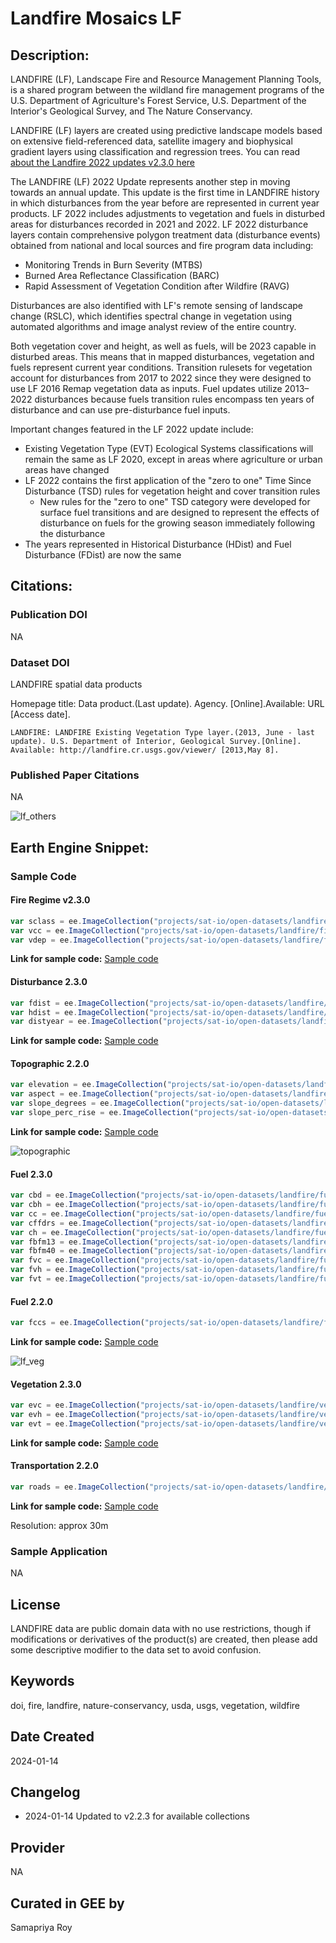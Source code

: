 
# Landfire Mosaics LF

## Description:

LANDFIRE (LF), Landscape Fire and Resource Management Planning Tools, is a shared program between the wildland fire management programs of the U.S. Department of Agriculture's Forest Service, U.S. Department of the Interior's Geological Survey, and The Nature Conservancy.

LANDFIRE (LF) layers are created using predictive landscape models based on extensive field-referenced data, satellite imagery and biophysical gradient layers using classification and regression trees. You can read [about the Landfire 2022 updates v2.3.0 here](https://landfire.gov/lf_230.php)

The LANDFIRE (LF) 2022 Update represents another step in moving towards an annual update. This update is the first time in LANDFIRE history in which disturbances from the year before are represented in current year products. LF 2022 includes adjustments to vegetation and fuels in disturbed areas for disturbances recorded in 2021 and 2022. LF 2022 disturbance layers contain comprehensive polygon treatment data (disturbance events) obtained from national and local sources and fire program data including:

* Monitoring Trends in Burn Severity (MTBS)
* Burned Area Reflectance Classification (BARC)
* Rapid Assessment of Vegetation Condition after Wildfire (RAVG)

Disturbances are also identified with LF's remote sensing of landscape change (RSLC), which identifies spectral change in vegetation using automated algorithms and image analyst review of the entire country.

Both vegetation cover and height, as well as fuels, will be 2023 capable in disturbed areas. This means that in mapped disturbances, vegetation and fuels represent current year conditions. Transition rulesets for vegetation account for disturbances from 2017 to 2022 since they were designed to use LF 2016 Remap vegetation data as inputs. Fuel updates utilize 2013–2022 disturbances because fuels transition rules encompass ten years of disturbance and can use pre-disturbance fuel inputs.

Important changes featured in the LF 2022 update include:

* Existing Vegetation Type (EVT) Ecological Systems classifications will remain the same as LF 2020, except in areas where agriculture or urban areas have changed
* LF 2022 contains the first application of the "zero to one" Time Since Disturbance (TSD) rules for vegetation height and cover transition rules
    * New rules for the "zero to one" TSD category were developed for surface fuel transitions and are designed to represent the effects of disturbance on fuels for the growing season immediately following the disturbance
* The years represented in Historical Disturbance (HDist) and Fuel Disturbance (FDist) are now the same

## Citations:

### Publication DOI

NA

### Dataset DOI

LANDFIRE spatial data products

Homepage title: Data product.(Last update). Agency. [Online].Available: URL [Access date].

```
LANDFIRE: LANDFIRE Existing Vegetation Type layer.(2013, June - last update). U.S. Department of Interior, Geological Survey.[Online]. Available: http://landfire.cr.usgs.gov/viewer/ [2013,May 8].
```

### Published Paper Citations

NA

![lf_others](https://user-images.githubusercontent.com/6677629/115133292-bc866080-9fcc-11eb-9cd1-286a46c67ad4.gif)

## Earth Engine Snippet:

### Sample Code

#### Fire Regime v2.3.0

```js
var sclass = ee.ImageCollection("projects/sat-io/open-datasets/landfire/fire-regime/sclass");
var vcc = ee.ImageCollection("projects/sat-io/open-datasets/landfire/fire-regime/vcc");
var vdep = ee.ImageCollection("projects/sat-io/open-datasets/landfire/fire-regime/vdep");
```

**Link for sample code:** [Sample code](https://code.earthengine.google.com/?scriptPath=users/sat-io/awesome-gee-catalog-examples:agriculture-vegetation-forestry/LANDFIRE-FIRE-REGIME)

#### Disturbance 2.3.0

```js
var fdist = ee.ImageCollection("projects/sat-io/open-datasets/landfire/disturbance/FDIST");
var hdist = ee.ImageCollection("projects/sat-io/open-datasets/landfire/disturbance/HDIST");
var distyear = ee.ImageCollection("projects/sat-io/open-datasets/landfire/disturbance/DISTYEAR");
```
**Link for sample code:** [Sample code](https://code.earthengine.google.com/?scriptPath=users/sat-io/awesome-gee-catalog-examples:agriculture-vegetation-forestry/LANDFIRE-DISTURBANCE)

#### Topographic 2.2.0

```js
var elevation = ee.ImageCollection("projects/sat-io/open-datasets/landfire/topographic/ELEV");
var aspect = ee.ImageCollection("projects/sat-io/open-datasets/landfire/topographic/ASP");
var slope_degrees = ee.ImageCollection("projects/sat-io/open-datasets/landfire/topographic/SLP");
var slope_perc_rise = ee.ImageCollection("projects/sat-io/open-datasets/landfire/topographic/SlpP");
```

**Link for sample code:** [Sample code](https://code.earthengine.google.com/?scriptPath=users/sat-io/awesome-gee-catalog-examples:agriculture-vegetation-forestry/LANDFIRE-TOPOGRAPHIC)

![topographic](https://user-images.githubusercontent.com/6677629/115172563-249b7c00-a08b-11eb-8fb5-c7603b9cb56f.gif)


#### Fuel 2.3.0

```js
var cbd = ee.ImageCollection("projects/sat-io/open-datasets/landfire/fuel/CBD");
var cbh = ee.ImageCollection("projects/sat-io/open-datasets/landfire/fuel/CBH");
var cc = ee.ImageCollection("projects/sat-io/open-datasets/landfire/fuel/CC");
var cffdrs = ee.ImageCollection("projects/sat-io/open-datasets/landfire/fuel/CFFDRS");
var ch = ee.ImageCollection("projects/sat-io/open-datasets/landfire/fuel/CH");
var fbfm13 = ee.ImageCollection("projects/sat-io/open-datasets/landfire/fuel/FBFM13");
var fbfm40 = ee.ImageCollection("projects/sat-io/open-datasets/landfire/fuel/FBFM40");
var fvc = ee.ImageCollection("projects/sat-io/open-datasets/landfire/fuel/FVC");
var fvh = ee.ImageCollection("projects/sat-io/open-datasets/landfire/fuel/FVH");
var fvt = ee.ImageCollection("projects/sat-io/open-datasets/landfire/fuel/FVT");
```

#### Fuel 2.2.0

```js
var fccs = ee.ImageCollection("projects/sat-io/open-datasets/landfire/fuel/FCCS");
```

**Link for sample code:** [Sample code](https://code.earthengine.google.com/?scriptPath=users/sat-io/awesome-gee-catalog-examples:agriculture-vegetation-forestry/LANDFIRE-FUEL)

![lf_veg](https://user-images.githubusercontent.com/6677629/115133326-e3449700-9fcc-11eb-81bf-450c622ca166.gif)

#### Vegetation 2.3.0

```js
var evc = ee.ImageCollection("projects/sat-io/open-datasets/landfire/vegetation/EVC");
var evh = ee.ImageCollection("projects/sat-io/open-datasets/landfire/vegetation/EVH");
var evt = ee.ImageCollection("projects/sat-io/open-datasets/landfire/vegetation/EVT");
```
**Link for sample code:** [Sample code](https://code.earthengine.google.com/?scriptPath=users/sat-io/awesome-gee-catalog-examples:agriculture-vegetation-forestry/LANDFIRE-VEGETATION)

#### Transportation 2.2.0

```js
var roads = ee.ImageCollection("projects/sat-io/open-datasets/landfire/transportation/ROADS");
```

**Link for sample code:** [Sample code](https://code.earthengine.google.com/?scriptPath=users/sat-io/awesome-gee-catalog-examples:agriculture-vegetation-forestry/LANDFIRE-TRANSPORTATION)

Resolution:
approx 30m

### Sample Application

NA

## License

LANDFIRE data are public domain data with no use restrictions, though if modifications or derivatives of the product(s) are created, then please add some descriptive modifier to the data set to avoid confusion.

## Keywords

doi, fire, landfire, nature-conservancy, usda, usgs, vegetation, wildfire

## Date Created

2024-01-14

## Changelog

* 2024-01-14 Updated to v2.2.3 for available collections

## Provider

NA
## Curated in GEE by
Samapriya Roy